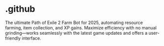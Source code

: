 # .github
The ultimate Path of Exile 2 Farm Bot for 2025, automating resource farming, item collection, and XP gains. Maximize efficiency with no manual grinding—works seamlessly with the latest game updates and offers a user-friendly interface.
